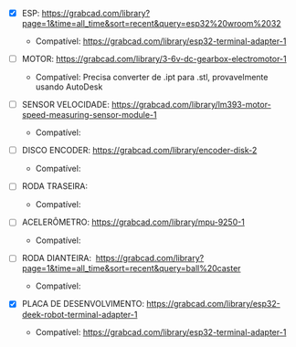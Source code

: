 - [x] ESP:
https://grabcad.com/library?page=1&time=all_time&sort=recent&query=esp32%20wroom%2032
  - Compatível: https://grabcad.com/library/esp32-terminal-adapter-1

- [ ] MOTOR:
https://grabcad.com/library/3-6v-dc-gearbox-electromotor-1
  - Compatível: Precisa converter de .ipt para .stl, provavelmente usando AutoDesk

- [ ] SENSOR VELOCIDADE: 
https://grabcad.com/library/lm393-motor-speed-measuring-sensor-module-1
  - Compatível:

- [ ] DISCO ENCODER: 
https://grabcad.com/library/encoder-disk-2
  - Compatível:

- [ ] RODA TRASEIRA:

  - Compatível:


- [ ] ACELERÔMETRO: 
https://grabcad.com/library/mpu-9250-1
  - Compatível:

- [ ] RODA DIANTEIRA: 
https://grabcad.com/library?page=1&time=all_time&sort=recent&query=ball%20caster
  - Compatível:

- [x] PLACA DE DESENVOLVIMENTO:
https://grabcad.com/library/esp32-deek-robot-terminal-adapter-1

  - Compatível: https://grabcad.com/library/esp32-terminal-adapter-1
